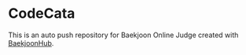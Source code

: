# CodeCata
This is an auto push repository for Baekjoon Online Judge created with [BaekjoonHub](https://github.com/BaekjoonHub/BaekjoonHub).
